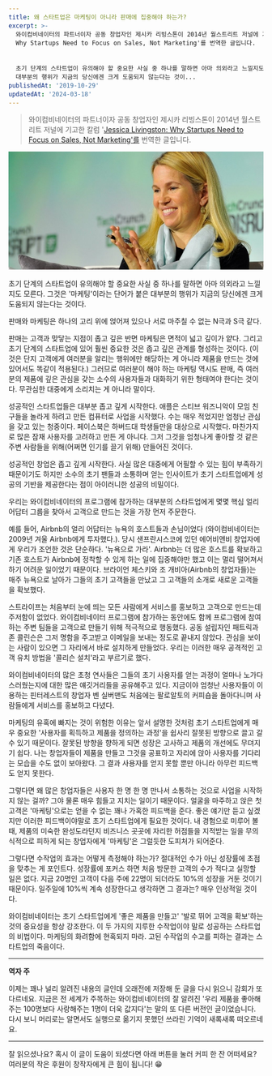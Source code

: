 ```yaml
---
title: 왜 스타트업은 마케팅이 아니라 판매에 집중해야 하는가?
excerpt: >-
  와이컴비네이터의 파트너이자 공동 창업자인 제시카 리빙스톤이 2014년 월스트리트 저널에 기고한 칼럼 'Jessica Livingston:
  Why Startups Need to Focus on Sales, Not Marketing'를 번역한 글입니다.


  초기 단계의 스타트업이 유의해야 할 중요한 사실 중 하나를 말하면 아마 의외라고 느낄지도 모른다. 그것은 '마케팅'이라는 단어가 붙은
  대부분의 행위가 지금의 당신에겐 크게 도움되지 않는다는 것이...
publishedAt: '2019-10-29'
updatedAt: '2024-03-18'
---
```


> 와이컴비네이터의 파트너이자 공동 창업자인 제시카 리빙스톤이 2014년 월스트리트 저널에 기고한 칼럼 '[Jessica Livingston: Why Startups Need to Focus on Sales, Not Marketing'를](https://blogs.wsj.com/accelerators/2014/06/03/jessica-livingston-why-startups-need-to-focus-on-sales-not-marketing/?fbclid=IwAR3Xtqvrh8NnqGGbGhOvGxToZIlwLkVDjsKzPtTu1JlUPiy78zss7pl8DdQ) 번역한 글입니다.

![image.png](images/vWxZ52erv.png)

초기 단계의 스타트업이 유의해야 할 중요한 사실 중 하나를 말하면 아마 의외라고 느낄지도 모른다. 그것은 '마케팅'이라는 단어가 붙은 대부분의 행위가 지금의 당신에겐 크게 도움되지 않는다는 것이다.

판매와 마케팅은 하나의 고리 위에 얹어져 있으나 서로 마주칠 수 없는 N극과 S극 같다.

판매는 고객과 맞닿는 지점이 좁고 깊은 반면 마케팅은 면적이 넓고 깊이가 얕다. 그리고 초기 단계의 스타트업에 있어 훨씬 중요한 것은 좁고 깊은 관계를 형성하는 것이다. (이것은 단지 고객에게 여러분을 알리는 행위에만 해당하는 게 아니라 제품을 만드는 것에 있어서도 똑같이 적용된다.) 그러므로 여러분이 해야 하는 마케팅 역시도 판매, 즉 여러분의 제품에 깊은 관심을 갖는 소수의 사용자들과 대화하기 위한 형태여야 한다는 것이다. 무관심한 대중에게 소리치는 게 아니라 말이다.

성공적인 스타트업들은 대부분 좁고 깊게 시작한다. 애플은 스티브 워즈니악이 모임 친구들을 놀라게 하려고 만든 컴퓨터로 사업을 시작했다. 수는 매우 적었지만 엄청난 관심을 갖고 있는 청중이다. 페이스북은 하버드대 학생들만을 대상으로 시작했다. 마찬가지로 많은 잠재 사용자를 고려하고 만든 게 아니다. 그저 그것을 엄청나게 좋아할 것 같은 주변 사람들을 위해(어쩌면 인기를 끌기 위해) 만들어진 것이다.

성공적인 창업은 좁고 깊게 시작한다. 사실 많은 대중에게 어필할 수 있는 힘이 부족하기 때문이기도 하지만 소수의 초기 팬들과 소통하며 얻는 인사이트가 초기 스타트업에게 성공의 기반을 제공한다는 점이 아이러니한 성공의 비밀이다.

우리는 와이컴비네이터의 프로그램에 참가하는 대부분의 스타트업에게 몇몇 핵심 얼리 어답터 그룹을 찾아서 고객으로 만드는 것을 가장 먼저 주문한다.

예를 들어, Airbnb의 얼리 어답터는 뉴욕의 호스트들과 손님이었다 (와이컴비네이터는 2009년 겨울 Airbnb에게 투자했다.). 당시 샌프란시스코에 있던 에어비앤비 창업자에게 우리가 조언한 것은 단순하다. '뉴욕으로 가라'. Airbnb는 더 많은 호스트를 확보하고 기존 호스트가 Airbnb에 정착할 수 있게 하는 일에 집중해야만 했고 이는 멀리 떨어져서 하기 어려운 일이었기 때문이다. 브라이언 체스키와 조 개비아(Airbnb의 창업자들)는 매주 뉴욕으로 날아가 그들의 초기 고객들을 만났고 그 고객들의 소개로 새로운 고객들을 확보했다.

스트라이프는 처음부터 눈에 띄는 모든 사람에게 서비스를 홍보하고 고객으로 만드는데 주저함이 없었다. 와이컴비네이터 프로그램에 참가하는 동안에도 함께 프로그램에 참여하는 주변 팀들을 고객으로 만들기 위해 적극적으로 행동했다. 공동 설립자인 패트릭과 존 콜린슨은 그저 명함을 주고받고 이메일을 보내는 정도로 끝내지 않았다. 관심을 보이는 사람이 있으면 그 자리에서 바로 설치하게 만들었다. 우리는 이러한 매우 공격적인 고객 유치 방법을 '콜리슨 설치'라고 부르기로 했다.

와이컴비네이터의 많은 초청 연사들은 그들의 초기 사용자를 얻는 과정이 얼마나 노가다스러웠는지에 대한 많은 얘깃거리들을 공유해주고 있다. 지금이야 엄청난 사용자들이 이용하는 핀터레스트의 창업자 벤 실버맨도 처음에는 팔로알토의 커피숍을 돌아다니며 사람들에게 서비스를 홍보하고 다녔다.

마케팅의 유혹에 빠지는 것이 위험한 이유는 앞서 설명한 것처럼 초기 스타트업에게 매우 중요한 '사용자를 획득하고 제품을 정의하는 과정'을 쉽사리 잘못된 방향으로 끌고 갈 수 있기 때문이다. 잘못된 방향을 향하게 되면 성장은 고사하고 제품의 개선에도 무뎌지기 쉽다. 나는 창업자들이 제품을 만들고 그것을 공표하고 자리에 앉아 사용자를 기다리는 모습을 수도 없이 보아왔다. 그 결과 사용자를 얻지 못할 뿐만 아니라 아무런 피드백도 얻지 못한다.

그렇다면 왜 많은 창업자들은 사용자 한 명 한 명 만나서 소통하는 것으로 사업을 시작하지 않는 걸까? 그야 물론 매우 힘들고 지치는 일이기 때문이다. 얼굴을 마주하고 앉은 첫 고객은 '마케팅'으로는 얻을 수 없는 꽤나 가혹한 피드백을 준다. 좋은 얘기만 듣고 싶겠지만 이러한 피드백이야말로 초기 스타트업에게 필요한 것이다. 내 경험으로 미루어 볼 때, 제품의 미숙한 완성도라던지 비즈니스 곳곳에 자리한 허점들을 지적받는 일을 무의식적으로 피하게 되는 창업자에게 '마케팅'은 그럴듯한 도피처가 되어준다.

그렇다면 수작업의 효과는 어떻게 측정해야 하는가? 절대적인 수가 아닌 성장률에 초점을 맞추는 게 포인트다. 성장률에 포커스 하면 처음 방문한 고객의 수가 적다고 실망할 일은 없다. 지금 20명인 고객이 다음 주에 22명이 되더라도 10%의 성장을 거둔 것이기 때문이다. 일주일에 10%씩 계속 성장한다고 생각하면 그 결과는? 매우 인상적일 것이다.

와이컴비네이터는 초기 스타트업에게 '좋은 제품을 만들고' '발로 뛰어 고객을 확보'하는 것의 중요성을 항상 강조한다. 이 두 가지의 지루한 수작업이야 말로 성공하는 스타트업의 비법이다. 마케팅의 화려함에 현혹되지 마라. 고된 수작업의 수고를 피하는 결과는 스타트업의 죽음이다.

---

**역자 주**

이제는 꽤나 널리 알려진 내용의 글인데 오래전에 저장해 둔 글을 다시 읽으니 감회가 또 다르네요. 지금은 전 세계가 주목하는 와이컴비네이터의 잘 알려진 '우리 제품을 좋아해 주는 100명보다 사랑해주는 1명이 더욱 값지다'는 말의 또 다른 버전인 글이었습니다. 다시 보니 머리로는 알면서도 실행으로 옮기지 못했던 쓰라린 기억이 새록새록 떠오르네요.

---

잘 읽으셨나요? 혹시 이 글이 도움이 되셨다면 아래 버튼을 눌러 커피 한 잔 어떠세요?
여러분의 작은 후원이 창작자에게 큰 힘이 됩니다! 😁
